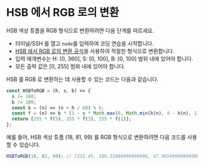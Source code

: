 # HSB 에서 RGB 로의 변환

HSB 색상 튜플을 RGB 형식으로 변환하려면 다음 단계를 따르세요.

- 터미널/SSH 를 열고 `node`를 입력하여 코딩 연습을 시작합니다.
- [HSB 에서 RGB 로의 변환 공식](https://en.wikipedia.org/wiki/HSL_and_HSV#HSV_to_RGB)을 사용하여 적절한 형식으로 변환합니다.
- 입력 매개변수는 H: [0, 360], S: [0, 100], B: [0, 100] 범위 내에 있어야 합니다.
- 모든 출력 값은 [0, 255] 범위 내에 있어야 합니다.

HSB 를 RGB 로 변환하는 데 사용할 수 있는 코드는 다음과 같습니다.

```js
const HSBToRGB = (h, s, b) => {
  s /= 100;
  b /= 100;
  const k = (n) => (n + h / 60) % 6;
  const f = (n) => b * (1 - s * Math.max(0, Math.min(k(n), 4 - k(n), 1)));
  return [255 * f(5), 255 * f(3), 255 * f(1)];
};
```

예를 들어, HSB 색상 튜플 (18, 81, 99) 를 RGB 형식으로 변환하려면 다음 코드를 사용할 수 있습니다.

```js
HSBToRGB(18, 81, 99); // [252.45, 109.31084999999996, 47.965499999999984]
```
